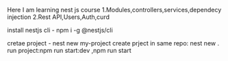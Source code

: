 Here I am learning nest js course 1.Modules,controllers,services,dependecy injection 2.Rest API,Users,Auth,curd

install nestjs cli - npm i -g @nestjs/cli

cretae project - nest new my-project
create prject in same repo: nest new .
run project:npm run start:dev ,npm run start
